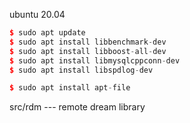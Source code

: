 ubuntu 20.04

```c++
$ sudo apt update
$ sudo apt install libbenchmark-dev
$ sudo apt install libboost-all-dev
$ sudo apt install libmysqlcppconn-dev
$ sudo apt install libspdlog-dev

$ sudo apt install apt-file
```

src/rdm --- remote dream library